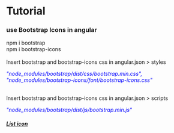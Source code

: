 # Tutorial

<h3>use Bootstrap Icons in angular</h3>
    
npm i bootstrap<br/>
npm i bootstrap-icons<br/><br/>
Insert bootstrap and bootstrap-icons css in angular.json > styles

<div style="color:blue">
    <i>"node_modules/bootstrap/dist/css/bootstrap.min.css",</i><br/>
    <i>"node_modules/bootstrap-icons/font/bootstrap-icons.css"</i>
</div><br/>

Insert bootstrap and bootstrap-icons css in angular.json > scripts
<div style="color:blue">
    <i>"node_modules/bootstrap/dist/js/bootstrap.min.js"</i>
</div>

<h5><a href="https://icons.getbootstrap.com/">List icon </a></h5>
